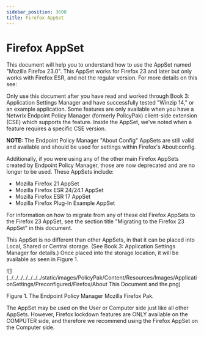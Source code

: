 ```yaml
---
sidebar_position: 3608
title: Firefox AppSet
---
```


# Firefox AppSet

This document will help you to understand how to use the AppSet named "Mozilla Firefox 23.0". This AppSet works for Firefox 23 and later but only works with Firefox ESR, and not the regular version. For more details on this see: 

Only use this document after you have read and worked through Book 3: Application Settings Manager and have successfully tested "Winzip 14," or an example application. Some features are only available when you have a Netwrix Endpoint Policy Manager (formerly PolicyPak) client-side extension (CSE) which supports the feature. Inside the AppSet, we've noted when a feature requires a specific CSE version.

**NOTE:** The Endpoint Policy Manager "About Config" AppSets are still valid and available and should be used for settings within Firefox's About:config.

Additionally, if you were using any of the other main Firefox AppSets created by Endpoint Policy Manager, those are now deprecated and are no longer to be used. These AppSets include:

* Mozilla Firefox 21 AppSet
* Mozilla Firefox ESR 24/24.1 AppSet
* Mozilla Firefox ESR 17 AppSet
* Mozilla Firefox Plug-In Example AppSet

For information on how to migrate from any of these old Firefox AppSets to the Firefox 23 AppSet, see the section title "Migrating to the Firefox 23 AppSet" in this document.

This AppSet is no different than other AppSets, in that it can be placed into Local, Shared or Central storage. (See Book 3: Application Settings Manager for details.) Once placed into the storage location, it will be available as seen in Figure 1.

![](../../../../../../../static/images/PolicyPak/Content/Resources/Images/ApplicationSettings/Preconfigured/Firefox/About This Document and the.png)

Figure 1. The Endpoint Policy Manager Mozilla Firefox Pak.

The AppSet may be used on the User or Computer side just like all other AppSets. However, Firefox lockdown features are ONLY available on the COMPUTER side, and therefore we recommend using the Firefox AppSet on the Computer side.